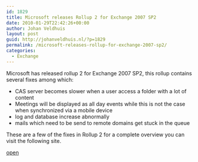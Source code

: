 ```yaml
---
id: 1829
title: Microsoft releases Rollup 2 for Exchange 2007 SP2
date: 2010-01-29T22:42:26+00:00
author: Johan Veldhuis
layout: post
guid: http://johanveldhuis.nl/?p=1829
permalink: /microsoft-releases-rollup-for-exchange-2007-sp2/
categories:
  - Exchange
---
```

Microsoft has released rollup 2 for Exchange 2007 SP2, this rollup contains several fixes among which:

  * CAS server becomes slower when a user access a folder with a lot of content
  * Meetings will be displayed as all day events while this is not the case when synchronized via a mobile device
  * log and database increase abnormally
  * mails which need to be send to remote domains get stuck in the queue

These are a few of the fixes in Rollup 2 for a complete overview you can visit the following site.

<a href="http://support.microsoft.com/kb/972076" target="_blank">open</a>